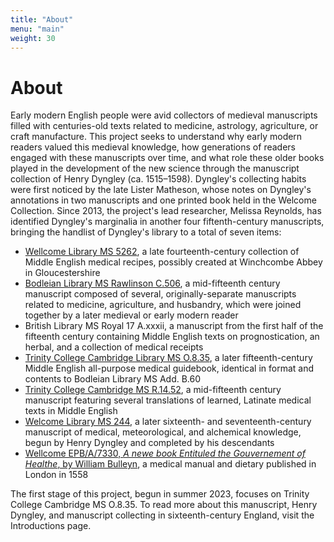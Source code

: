 ```yaml
---
title: "About"
menu: "main"
weight: 30
---
```


# About

Early modern English people were avid collectors of medieval manuscripts filled with centuries-old texts related to medicine, astrology, agriculture, or craft manufacture. This project seeks to understand why early modern readers valued this medieval knowledge, how generations of readers engaged with these manuscripts over time, and what role these older books played in the development of the new science through the manuscript collection of Henry Dyngley (ca. 1515–1598). Dyngley's collecting habits were first noticed by the late Lister Matheson, whose notes on Dyngley's annotations in two manuscripts and one printed book held in the Welcome Collection. Since 2013, the project's lead researcher, Melissa Reynolds, has identified Dyngley's marginalia in another four fiftenth-century manuscripts, bringing the handlist of Dyngley's library to a total of seven items:

* [Wellcome Library MS 5262](https://wellcomecollection.org/works/nuckbt25/items), a late fourteenth-century collection of Middle English medical recipes, possibly created at Winchcombe Abbey in Gloucestershire
* [Bodleian Library MS Rawlinson C.506](https://medieval.bodleian.ox.ac.uk/catalog/manuscript_8244), a mid-fifteenth century manuscript composed of several, originally-separate manuscripts related to medicine, agriculture, and husbandry, which were joined together by a later medieval or early modern reader
* British Library MS Royal 17 A.xxxii, a manuscript from the first half of the fifteenth century containing Middle English texts on prognostication, an herbal, and a collection of medical receipts
* [Trinity College Cambridge Library MS O.8.35](https://mss-cat.trin.cam.ac.uk/Manuscript/O.8.35), a later fifteenth-century Middle English all-purpose medical guidebook, identical in format and contents to Bodleian Library MS Add. B.60
* [Trinity College Cambridge MS R.14.52](https://mss-cat.trin.cam.ac.uk/Manuscript/R.14.52), a mid-fifteenth century manuscript featuring several translations of learned, Latinate medical texts in Middle English
* [Welcome Library MS 244](https://wellcomecollection.org/works/zztf5pre), a later sixteenth- and seventeenth-century manuscript of medical, meteorological, and alchemical knowledge, begun by Henry Dyngley and completed by his descendants
* [Wellcome EPB/A/7330, _A newe book Entituled the Gouvernement of Healthe_, by William Bulleyn](https://wellcomecollection.org/works/bga5qyg2), a medical manual and dietary published in London in 1558

The first stage of this project, begun in summer 2023, focuses on Trinity College Cambridge MS O.8.35. To read more about this manuscript, Henry Dyngley, and manuscript collecting in sixteenth-century England, visit the Introductions page.
